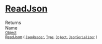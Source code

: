 # [ReadJson](./RectangleFConverter-100664061.md)


Returns<img width=500/>Name
<br>
<sub>[Object](https://docs.microsoft.com/en-us/dotnet/api/System.Object)</sub><img width=500/><sub>[ReadJson](./RectangleFConverter-100664061.md) ( [`JsonReader`](./RectangleFConverter-100664061.md), [`Type`](https://docs.microsoft.com/en-us/dotnet/api/System.Type), [`Object`](https://docs.microsoft.com/en-us/dotnet/api/System.Object), [`JsonSerializer`](./RectangleFConverter-100664061.md) )</sub><br>


